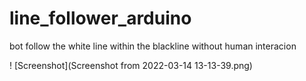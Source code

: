 # line_follower_arduino
bot follow the white line within the blackline without human interacion


! [Screenshot](Screenshot from 2022-03-14 13-13-39.png)

